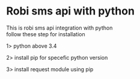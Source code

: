 # Robi sms api with python
This is robi sms api integration with python  
follow these step for installation

1> python above 3.4

2> install pip for specefic python version

3> install request module using pip

